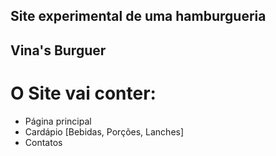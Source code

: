 ## Site experimental de uma hamburgueria

##

## Vina's Burguer

# O Site vai conter: 
- Página principal
- Cardápio [Bebidas, Porções, Lanches]
- Contatos

##